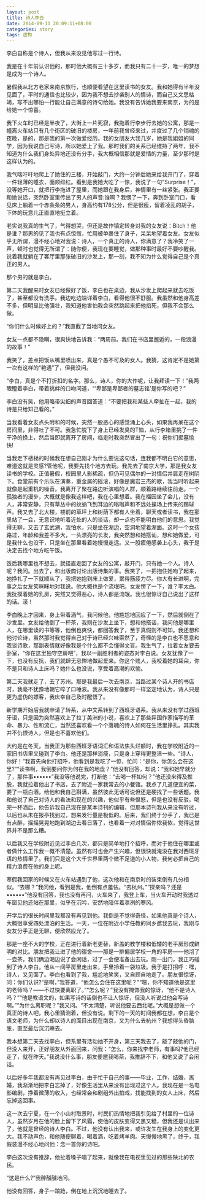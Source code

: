 ```yaml
---
layout: post
title: 诗人李白
date: 2014-09-11 20:09:11+08:00
categories: story
tags: 虚构
---
```


李白自称是个诗人，但我从来没见他写过一行诗。

我是在十年前认识他的，那时他大概有三十多岁，而我只有二十一岁，唯一的梦想是成为一个诗人。

暑假我从北方老家来南京旅行，也顺便看望在这里读书的女友。我和她得有半年没见面了，平时的通信也比较少，因为我不想去抄袭别人的情诗，而自己又文思枯竭，写不出哪怕一行能让自己满意的诗句给她。我没有告诉她我要来南京，为的是给她一个惊喜。

我下火车时已经是半夜了，大街上一片死寂，我拖着行李步行去她的公寓，那是一幢离火车站只有几个街区的破旧的楼房，一年前我曾经来过，并度过了几个销魂的夜晚，是的，那是我的第一次做爱经历。我的女朋友大我几岁，她是我姐姐的同学，因为我说自己写诗，所以她爱上了我。那时我们的关系已经维持了两年，我不知道为什么我们身处异地还没有分手，我大概相信那就是爱情的力量，至少那时是这样认为的。

我气喘吁吁地爬上了她住的三楼，开始敲门，大约一分钟后她来给我开门了，穿着一件轻薄的睡衣，面颊绯红。看到是我她大吃了一惊，我说了一句“Surprise！”，没等她开口，就把行李拖进了屋里，而她跟在我身后，神情里有一丝紧张。我正要和她说话，突然卧室里传出了男人的声音:谁啊？我愣了一下，奔到卧室门口，看见床上躺着一个赤条条的男人，身高约有178公分，但是很瘦，留着凌乱的胡子，下体的玩意儿正直直地挺立着。

老实说我真的生气了，气得想哭，但还是故作镇定转身对我的女友说：Bitch！他是谁？那男的见了我也有点惊慌，忙用被单裹住了身子，呆呆地望着女友。女友似乎无所谓，漫不经心地对我说：诗人，一个真正的诗人，你满意了？我冷笑了一声，顿时也觉得无所谓了：随你便，我现在要睡觉，做那种事时最好不要吵醒我。说着我就躺在了客厅里那张破旧的沙发上，那一刻，我不知为什么觉得自己是个真正的男人。

那个男的就是李白。

第二天我醒来时女友已经做好了饭，李白也在桌边，我从沙发上爬起来就去吃饭了，甚至都没有洗手。我边吃边端详着李白，看得他很不舒服。我虽然和他身高差不多，但明显比他强壮，我知道他害怕我会突然跳起来把他掐死，但我不会那么做。

“你们什么时候好上的？”我直截了当地问女友。

女友一点都不隐瞒，很爽快地告诉我：“两周前。我们在书店里邂逅的，一段浪漫的故事！”

我笑了，差点把饭从嘴里喷出来，真是个愚不可及的女人。我猜，这肯定不是她第一次有这样的“艳遇”了，但我没问。

“李白，真是个不打折扣的名字。那么，诗人，你的大作呢，让我拜读一下！”我两眼瞪着李白，带着挑衅的口吻问道，“‘卑鄙是卑鄙者的墓志铭’是你写的吧？”

李白没有笑，他用略带尖细的声音回答道：“不要把我和某些人牵扯在一起，我的诗是只给知己看的。”

当我看着女友点头附和的时候，突然一股恶心的感觉涌上心头，如果我再呆在这个房间里，非得吐了不可。我急忙脱下了身上已经发臭的T恤，从行李箱里挑了一件干净的换上，然后当即就离开了房间，临走时我突然冒出了一句：祝你们掘墓愉快!

当我走下楼梯的时候我在想自己刚才为什么要说这句话，连我都不明白它的意思，难道这就是灵感?管他呢，我要先找个地方去玩。我先去了南京大学，那是我女友读书的学校。正值暑假，校园里人影稀疏，但仍可见偶尔的一对情侣并肩走在树阴下。食堂前有个乐队在演奏，重金属的摇滚，好像是魔岩三杰的歌，我当时听起来就像是起重机的噪音。我离开了聚在路边听演唱的人群，顺着路继续往前走。一个孤独者的漫步，大概就是像我这样吧，我在心里想着。我在榴园坐了会儿，没有人，非常安静，只有草丛中的蚊蚋飞到耳边的嗡嗡声和不远处操场上传来的踢球声。我又去了北大楼，楼前的草坪上和树荫下都有人坐着，聊天或者读书，我在那里站了一会，无意识地听着近处的人的谈话，却一点也不能明白他们的意思。我觉得无聊，又去了玄武湖，我怕水，只是坐在湖边，空洞地望着湖面。这时一个女孩路过，年龄和我差不多大，一头漂亮的长发，我突然想和她搭讪，想和她做爱，可是我什么也没干，只是坐在那里看着她慢慢走远。又一股疲倦感袭上心头，我于是决定去找个地方吃午饭。

饭后我哪里也不想去，就径直走回了女友的公寓，敲开门，只有她一个人。诗人呢？我问。出去了，和出版商讨论出版诗集的事。我笑了，一把抱住她吻了起来，她挣扎了一下就顺从了，我把她抱到床上做爱，累得筋疲力尽。你大有长进啊，完事之后女友笑眯眯地对我说。他大概也是个流氓吧。女友愣了一下，谁？李太白。我抚摸着她的乳房，突然又觉得恶心，诗人都是流氓。我也很惊讶自己说出了这样的话。滚！

李白晚上才回来，身上带着酒气，我问候他，他尴尬地回应了一下，然后就倒在了沙发里。女友给他倒了一杯茶，我则在沙发上坐下，想和他搭话，我问他是哪里人，在哪里读的书等等，他倒也爽快，都回答我了，至于真假则不可知。我还想和他讨论诗，虽然那时我觉得自己对于诗已经兴味索然了，奇怪的是李白也不愿意和我谈诗歌，那副表情就好像我是个什么都不会懂得文盲。我生气了，拉着女友要去卧室，“你在这里独守空房吧”，我以一副胜利者的姿态对李白说。女友犹豫了一下，也没有反抗，我们就肆无忌惮地做起爱来。你这个贱人，我咬着她的耳朵，你不是只和诗人上床吗？她什么也没说，享受着高潮的欢愉。

第二天我就走了，去了苏州。那是我最后一次去南京，当路过某个诗人开的书店时，我毫不犹豫地朝它啐了口唾液。我从来没有像那时一样坚定地认为，诗人只是更为虚伪的嫖客，我庆幸自己及时醒悟了。

新学期开始后我就申请了转系，从中文系转到了西班牙语系。我从来没有学过西班牙语，只是因为突然喜欢上了拉丁美洲的小说，喜欢上了那些异国作家描写的革命、暴力、性和流亡，当然还喜欢看一个个落魄的诗人如何在生活里挣扎。其实我并不仇恨诗人，但是也不喜欢他们。

大约是在冬天，当我正为那些西班牙语词汇和语法焦头烂额时，我在学校附近的一家旧书店里又碰到了李白。他还是那样消瘦，只是身上穿得更整洁一些。“诗人，你好！”我首先向他打招呼，他看到是我吃了一惊，忙问：“是你，你怎么会在这里?”“读书啊，我倒要问你为何在我的地盘？”他没有回答，却说：“我和她早就分了，那件事••••••”我没等他说完，打断他：“去喝一杯如何？”他还没来得及推脱，我就拉着他出了书店，去了附近一家我常去的小餐馆。我点了几道便宜的菜，要了一瓶白酒，给他和我自己斟满，虽然彼此无话可说但还是硬找了一些话题。我和他说了自己对诗人的看法和现在的兴趣，他似乎有些愠怒，但是也没有反驳。喝完一杯酒后，他告诉我自己现在是某本诗刊的编辑，但那本诗刊我从来没有听过，以后也从未在报亭找到过，想来发行量是极低的。后来，我们终于分手了，我已是有点醉，摇摇晃晃地跑到湖边去看日落了，也看着一对对情侣你侬我侬，觉得这世界并不是那么糟。

以后我又在学校附近见过李白几次，都只是简单地打个招呼，而对于他住在哪里或者做什么工作我一概不清楚。虽然有时也会产生兴趣，但很快就淹没在我对西班牙语的热情里了。我们只是这个大千世界里两个微不足道的小人物，我何必把自己的精力浪费在他的身上呢。

寒假我回家的时候又在火车站遇到了他，这次他和在南京时的装束倒有几分相似。“去哪？”我问他，看到是我，他倒有点羞怯。“去杭州。”“探亲吗？还是••••••”他没有回答，我也没有再问，火车来了，我登上车，当火车开动时我透过车窗见他还站在那里，似乎在沉吟，安然地陪伴着凛冽的寒风。

开学后的很长时间里我都没有再见到他。我倒是不觉得奇怪，如果他真是个诗人，大概很享受四处漂泊的生活。一天，一位在附近小学任教的同乡邀我去玩，我刚与女友分手正是无聊，便欣然应允了。

那是一座不大的学校，正在进行着新老更替，新盖的教学楼和低矮的老平房形成鲜明的对比。朋友把我让进了他的宿舍——那是一排偏居学校一角的平房——他沏了一壶茶，我们俩边喝边说了会闲话，过了一会便准备出去玩。刚一出门，我正巧碰到了诗人李白，他从一间平房里走出来，手里拎着一袋垃圾。我于是打招呼：嘿，诗人，又见面了。李白也看到了我，尴尬地笑笑，又自顾自地走了。朋友很惊讶，问：你们认识?“是啊，”我答道，“他怎么会住在这里呢？”“嗯，你不知道他是这里的老师吗？——不过快要离职了。”“怎么呢？”我没有掩饰我的惊讶，“他不是诗人吗？”“他是教语文的，如果写诗的话倒也不让人惊讶，但没人听说过他会写诗啊。”“为什么离职呢？”我又问。“不太清楚，听说他要去西北呢。”大概是想做一个真正的诗人吧，我心里猜测着，但没有说。剩下的一天的时间我都在想，李白是个语文老师，为什么却以诗人的面目出现在南京，又为什么去杭州？我想得头昏脑胀，直至最后沉沉睡去。

我本想第二天去找李白，但系里有活动抽不开身，第三天我去了，敲了敲他的门，但没人来开，正好朋友从外面回来，问我：“怎么，你来找李老师，有事吗?他已经走了，就在昨天。”我说没什么事，朋友便邀我喝茶，我推辞不下，和他又说了会闲话。

以后好多年我都没有再见过李白，由于忙于自己的事——毕业，工作，结婚，离婚，我渐渐地把李白忘掉了，好像生活里从来没有出现过这个人。我现在是一名电影编剧，挣着微薄的收入，也经常会和剧组外出拍戏，找能找到的女人上床，然后忘掉这回事。

这一次去宁夏，在一个小山村取景时，村民们热情地把我引见给了村里的一位诗人，虽然岁月在他的脸上留下了风霜，使他的皮肤变得又黑又糙，但我还是认出来了，他就是曾经的诗人李白。不过，他没有认出我来，或许发生在我身上的变化更大。我不动声色，和他随便聊着，喝着酒，吃着烤羊肉。天慢慢地黑了，终于，我假装漫不经心地问他：念一首你的诗吧。

李白这次没有推辞，他扯着嗓子唱了起来，就像我在电视里见过的那些陕北的农民。

“这是什么?”我醉醺醺地问。

他没有回答，身子一踉跄，倒在地上沉沉地睡去了。

